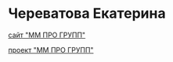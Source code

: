 # Череватова Екатерина

[сайт "ММ ПРО ГРУПП"](https://echerevatova.github.io/mmprogroup/index.html)

[проект "ММ ПРО ГРУПП"](https://github.com/echerevatova/echerevatova.github.io/tree/main/mmprogroup)
